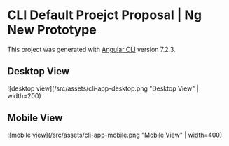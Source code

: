 # CLI Default Proejct Proposal | Ng New Prototype

This project was generated with [Angular CLI](https://github.com/angular/angular-cli) version 7.2.3.

## Desktop View

![desktop view](/src/assets/cli-app-desktop.png "Desktop View" | width=200)

## Mobile View

![mobile view](/src/assets/cli-app-mobile.png "Mobile View" | width=400)
